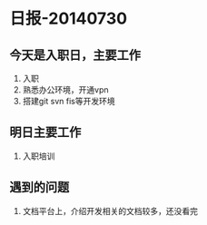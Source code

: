 # 日报-20140730
## 今天是入职日，主要工作
1. 入职
2. 熟悉办公环境，开通vpn
3. 搭建git svn fis等开发环境

## 明日主要工作
1. 入职培训

## 遇到的问题
1. 文档平台上，介绍开发相关的文档较多，还没看完